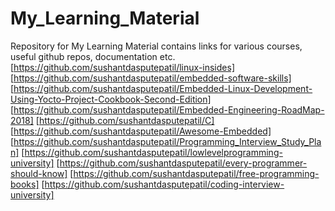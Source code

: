 # My_Learning_Material
Repository for My Learning Material contains links for various courses, useful github repos, documentation etc.
[https://github.com/sushantdasputepatil/linux-insides]
[https://github.com/sushantdasputepatil/embedded-software-skills]
[https://github.com/sushantdasputepatil/Embedded-Linux-Development-Using-Yocto-Project-Cookbook-Second-Edition]
[https://github.com/sushantdasputepatil/Embedded-Engineering-RoadMap-2018]
[https://github.com/sushantdasputepatil/C]
[https://github.com/sushantdasputepatil/Awesome-Embedded]
[https://github.com/sushantdasputepatil/Programming_Interview_Study_Plan]
[https://github.com/sushantdasputepatil/lowlevelprogramming-university]
[https://github.com/sushantdasputepatil/every-programmer-should-know]
[https://github.com/sushantdasputepatil/free-programming-books]
[https://github.com/sushantdasputepatil/coding-interview-university]
